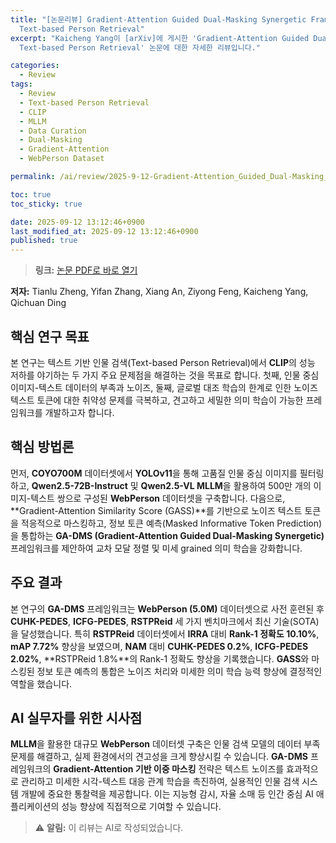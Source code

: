 ```yaml
---
title: "[논문리뷰] Gradient-Attention Guided Dual-Masking Synergetic Framework for Robust
  Text-based Person Retrieval"
excerpt: "Kaicheng Yang이 [arXiv]에 게시한 'Gradient-Attention Guided Dual-Masking Synergetic Framework for Robust
  Text-based Person Retrieval' 논문에 대한 자세한 리뷰입니다."

categories:
  - Review
tags:
  - Review
  - Text-based Person Retrieval
  - CLIP
  - MLLM
  - Data Curation
  - Dual-Masking
  - Gradient-Attention
  - WebPerson Dataset

permalink: /ai/review/2025-9-12-Gradient-Attention_Guided_Dual-Masking_Synergetic_Framework_for_Robust_Text-based_Person_Retrieval/

toc: true
toc_sticky: true

date: 2025-09-12 13:12:46+0900
last_modified_at: 2025-09-12 13:12:46+0900
published: true
---
```

> **링크:** [논문 PDF로 바로 열기](https://arxiv.org/abs/2509.09118)

**저자:** Tianlu Zheng, Yifan Zhang, Xiang An, Ziyong Feng, Kaicheng Yang, Qichuan Ding



## 핵심 연구 목표
본 연구는 텍스트 기반 인물 검색(Text-based Person Retrieval)에서 **CLIP**의 성능 저하를 야기하는 두 가지 주요 문제점을 해결하는 것을 목표로 합니다. 첫째, 인물 중심 이미지-텍스트 데이터의 부족과 노이즈, 둘째, 글로벌 대조 학습의 한계로 인한 노이즈 텍스트 토큰에 대한 취약성 문제를 극복하고, 견고하고 세밀한 의미 학습이 가능한 프레임워크를 개발하고자 합니다.

## 핵심 방법론
먼저, **COYO700M** 데이터셋에서 **YOLOv11**을 통해 고품질 인물 중심 이미지를 필터링하고, **Qwen2.5-72B-Instruct** 및 **Qwen2.5-VL MLLM**을 활용하여 500만 개의 이미지-텍스트 쌍으로 구성된 **WebPerson** 데이터셋을 구축합니다. 다음으로, **Gradient-Attention Similarity Score (GASS)**를 기반으로 노이즈 텍스트 토큰을 적응적으로 마스킹하고, 정보 토큰 예측(Masked Informative Token Prediction)을 통합하는 **GA-DMS (Gradient-Attention Guided Dual-Masking Synergetic)** 프레임워크를 제안하여 교차 모달 정렬 및 미세 grained 의미 학습을 강화합니다.

## 주요 결과
본 연구의 **GA-DMS** 프레임워크는 **WebPerson (5.0M)** 데이터셋으로 사전 훈련된 후 **CUHK-PEDES**, **ICFG-PEDES**, **RSTPReid** 세 가지 벤치마크에서 최신 기술(SOTA)을 달성했습니다. 특히 **RSTPReid** 데이터셋에서 **IRRA** 대비 **Rank-1 정확도 10.10%**, **mAP 7.72%** 향상을 보였으며, **NAM** 대비 **CUHK-PEDES 0.2%**, **ICFG-PEDES 2.02%**, **RSTPReid 1.8%**의 Rank-1 정확도 향상을 기록했습니다. **GASS**와 마스킹된 정보 토큰 예측의 통합은 노이즈 처리와 미세한 의미 학습 능력 향상에 결정적인 역할을 했습니다.

## AI 실무자를 위한 시사점
**MLLM**을 활용한 대규모 **WebPerson** 데이터셋 구축은 인물 검색 모델의 데이터 부족 문제를 해결하고, 실제 환경에서의 견고성을 크게 향상시킬 수 있습니다. **GA-DMS** 프레임워크의 **Gradient-Attention 기반 이중 마스킹** 전략은 텍스트 노이즈를 효과적으로 관리하고 미세한 시각-텍스트 대응 관계 학습을 촉진하여, 실용적인 인물 검색 시스템 개발에 중요한 통찰력을 제공합니다. 이는 지능형 감시, 자율 소매 등 인간 중심 AI 애플리케이션의 성능 향상에 직접적으로 기여할 수 있습니다.

> ⚠️ **알림:** 이 리뷰는 AI로 작성되었습니다.